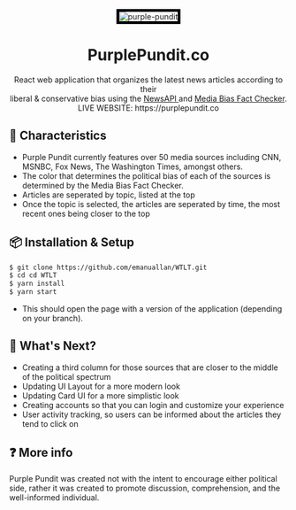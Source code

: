 <div align="center">
<img src="https://purplepundit.appspot.com/static/media/Banner.254a938f.jpg" alt="purple-pundit" style="border:5px solid black">
</div>

<h1 align="center">PurplePundit.co</h1>


<div align="center">
React web application that organizes the latest news articles according to their <br/>liberal & conservative bias using the <a href="https://newsapi.org/" target="_blank"> NewsAPI </a> and <a href="https://mediabiasfactcheck.com/" target="_blank">Media Bias Fact Checker</a>.
  <br/> LIVE WEBSITE: https://purplepundit.co
</div>

## 🍭 Characteristics
- Purple Pundit currently features over 50 media sources including
CNN, MSNBC, Fox News, The Washington Times, amongst others.
- The color that determines the political bias of each of the sources is determined by the
Media Bias Fact Checker.
- Articles are seperated by topic, listed at the top
- Once the topic is selected, the articles are seperated by time, the most recent ones being closer to the top



## 📦 Installation & Setup
```bash
$ git clone https://github.com/emanuallan/WTLT.git
$ cd cd WTLT
$ yarn install
$ yarn start
```

- This should open the page with a version of the application (depending on your branch).


## 🔨 What's Next?
- Creating a third column for those sources that are closer to the middle of the political spectrum
- Updating UI Layout for a more modern look
- Updating Card UI for a more simplistic look
- Creating accounts so that you can login and customize your experience
- User activity tracking, so users can be informed about the articles they tend to click on 

## ❓ More info
Purple Pundit was created not with
the intent to encourage either political side, rather it was created to promote discussion, comprehension, and the well-informed individual.

